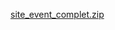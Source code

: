[site_event_complet.zip](https://github.com/user-attachments/files/20810048/site_event_complet.zip)
